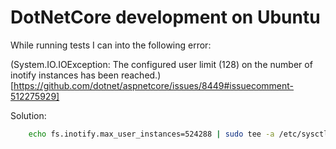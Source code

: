 # DotNetCore development on Ubuntu

While running tests I can into the following error:

(System.IO.IOException: The configured user limit (128) on the number of inotify instances has been reached.)[https://github.com/dotnet/aspnetcore/issues/8449#issuecomment-512275929]

Solution:

```bash
    echo fs.inotify.max_user_instances=524288 | sudo tee -a /etc/sysctl.conf && sudo sysctl -p
```


